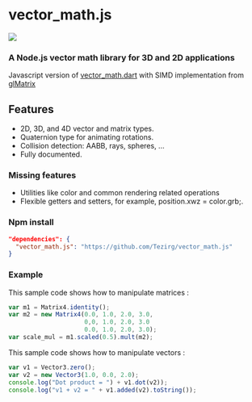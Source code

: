 # vector_math.js

![](https://circleci.com/gh/Tezirg/vector_math.js.png?circle-token=:circle-token)

### A Node.js vector math library for 3D and 2D applications
Javascript version of [vector_math.dart](https://github.com/google/vector_math.dart) with SIMD implementation from [glMatrix](https://github.com/toji/gl-matrix)

## Features

* 2D, 3D, and 4D vector and matrix types.
* Quaternion type for animating rotations.
* Collision detection: AABB, rays, spheres, ...
* Fully documented.

### Missing features

* Utilities like color and common rendering related operations
* Flexible getters and setters, for example, position.xwz = color.grb;.


### Npm install
```json
"dependencies": {
  "vector_math.js": "https://github.com/Tezirg/vector_math.js"
}
```

### Example

This sample code shows how to manipulate matrices :
```javascript
var m1 = Matrix4.identity();
var m2 = new Matrix4(0.0, 1.0, 2.0, 3.0,
                     0,0, 1.0, 2.0, 3.0
                     0.0, 1.0, 2.0, 3.0);
var scale_mul = m1.scaled(0.5).mult(m2);
```

This sample code shows how to manipulate vectors :
```javascript
var v1 = Vector3.zero();
var v2 = new Vector3(1.0, 0.0, 2.0);
console.log("Dot product = ") + v1.dot(v2));
console.log("v1 + v2 = " + v1.added(v2).toString());
```
